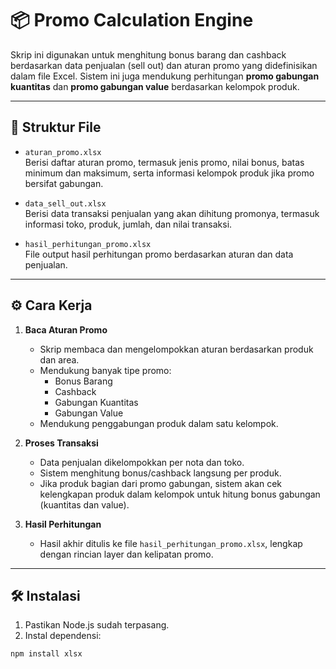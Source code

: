 # 📦 Promo Calculation Engine

Skrip ini digunakan untuk menghitung bonus barang dan cashback berdasarkan data penjualan (sell out) dan aturan promo yang didefinisikan dalam file Excel. Sistem ini juga mendukung perhitungan **promo gabungan kuantitas** dan **promo gabungan value** berdasarkan kelompok produk.

---

## 📁 Struktur File

- `aturan_promo.xlsx`  
  Berisi daftar aturan promo, termasuk jenis promo, nilai bonus, batas minimum dan maksimum, serta informasi kelompok produk jika promo bersifat gabungan.

- `data_sell_out.xlsx`  
  Berisi data transaksi penjualan yang akan dihitung promonya, termasuk informasi toko, produk, jumlah, dan nilai transaksi.

- `hasil_perhitungan_promo.xlsx`  
  File output hasil perhitungan promo berdasarkan aturan dan data penjualan.

---

## ⚙️ Cara Kerja

1. **Baca Aturan Promo**
   - Skrip membaca dan mengelompokkan aturan berdasarkan produk dan area.
   - Mendukung banyak tipe promo:
     - Bonus Barang
     - Cashback
     - Gabungan Kuantitas
     - Gabungan Value
   - Mendukung penggabungan produk dalam satu kelompok.

2. **Proses Transaksi**
   - Data penjualan dikelompokkan per nota dan toko.
   - Sistem menghitung bonus/cashback langsung per produk.
   - Jika produk bagian dari promo gabungan, sistem akan cek kelengkapan produk dalam kelompok untuk hitung bonus gabungan (kuantitas dan value).

3. **Hasil Perhitungan**
   - Hasil akhir ditulis ke file `hasil_perhitungan_promo.xlsx`, lengkap dengan rincian layer dan kelipatan promo.

---

## 🛠️ Instalasi

1. Pastikan Node.js sudah terpasang.
2. Instal dependensi:

```bash
npm install xlsx
